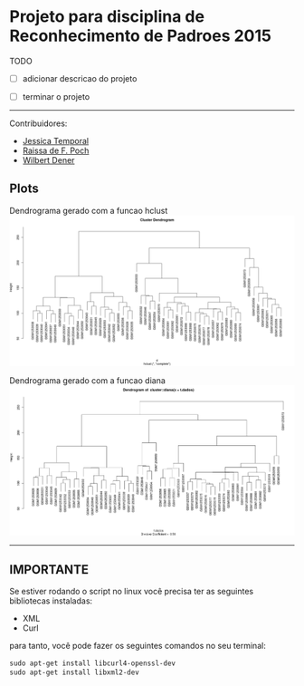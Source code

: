 # Projeto para disciplina de Reconhecimento de Padroes 2015


TODO
- [ ] adicionar descricao do projeto
- [ ] terminar o projeto


-------------------
Contribuidores:

* [Jessica Temporal](https://github.com/jtemporal)
* [Raissa de F. Poch](https://github.com/raissapoch)
* [Wilbert Dener](https://github.com/wilbertdener)
 

Plots
-------------------
Dendrograma gerado com a funcao hclust
![dendroHclust](https://github.com/jtemporal/recDePadroes2015/blob/master/plots/hclust-clust.png)

Dendrograma gerado com a funcao diana
![dendroDiana](https://github.com/jtemporal/recDePadroes2015/blob/master/plots/dendro-Diana.png)

-------------------
IMPORTANTE
-------------------
Se estiver rodando o script no linux você precisa ter as seguintes bibliotecas instaladas:
- XML
- Curl

para tanto, você pode fazer os seguintes comandos no seu terminal:

```
sudo apt-get install libcurl4-openssl-dev
sudo apt-get install libxml2-dev
```
